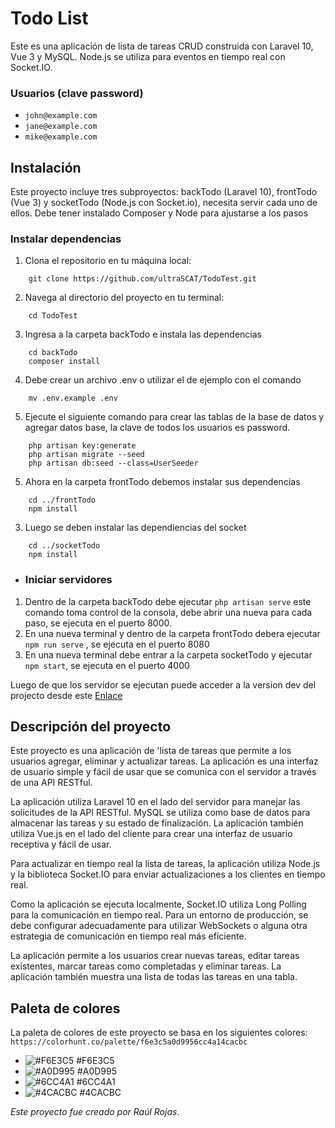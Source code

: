 # Todo List

Este es una aplicación de lista de tareas CRUD construida con Laravel 10, Vue 3 y MySQL. Node.js se utiliza para eventos en tiempo real con Socket.IO.

### Usuarios (clave password)
- `john@example.com`
- `jane@example.com`
- `mike@example.com`

## Instalación

Este proyecto incluye tres subproyectos: backTodo (Laravel 10), frontTodo (Vue 3) y socketTodo (Node.js con Socket.io), necesita servir cada uno de ellos.
Debe tener instalado Composer y Node para ajustarse a los pasos
### Instalar dependencias
1. Clona el repositorio en tu máquina local:
```console
    git clone https://github.com/ultraSCAT/TodoTest.git
```
2. Navega al directorio del proyecto en tu terminal: 
```console
    cd TodoTest
```
3. Ingresa a la carpeta backTodo e instala las dependencias
```console
    cd backTodo
    composer install
```
4. Debe crear un archivo .env o utilizar el de ejemplo con el comando
```console 
    mv .env.example .env
```
5. Ejecute el siguiente comando para crear las tablas de la base de datos y agregar datos base, la clave de todos los usuarios es password.
```console
    php artisan key:generate
    php artisan migrate --seed
    php artisan db:seed --class=UserSeeder
```
5. Ahora en la carpeta frontTodo debemos instalar sus dependencias
```console
    cd ../frontTodo
    npm install
```
3. Luego se deben instalar las dependiencias del socket 
```code
    cd ../socketTodo
    npm install
```

+ ### Iniciar servidores
1. Dentro de la carpeta backTodo debe ejecutar `` php artisan serve `` este comando toma control de la consola, debe abrir una nueva para cada paso, se ejecuta en el puerto 8000.
2. En una nueva terminal y dentro de la carpeta frontTodo debera ejecutar ``npm run serve`` , se ejecuta en el puerto 8080
3. En una nueva terminal debe entrar a la carpeta socketTodo y ejecutar ``npm start``, se ejecuta en el puerto 4000

Luego de que los servidor se ejecutan puede acceder a la version dev del projecto desde este [Enlace](http://localhost:8080/)

## Descripción del proyecto

Este proyecto es una aplicación de 'lista de tareas que permite a los usuarios agregar, eliminar y actualizar tareas. La aplicación es una interfaz de usuario simple y fácil de usar que se comunica con el servidor a través de una API RESTful.

La aplicación utiliza Laravel 10 en el lado del servidor para manejar las solicitudes de la API RESTful. MySQL se utiliza como base de datos para almacenar las tareas y su estado de finalización. La aplicación también utiliza Vue.js en el lado del cliente para crear una interfaz de usuario receptiva y fácil de usar.

Para actualizar en tiempo real la lista de tareas, la aplicación utiliza Node.js y la biblioteca Socket.IO para enviar actualizaciones a los clientes en tiempo real.

Como la aplicación se ejecuta localmente, Socket.IO utiliza Long Polling para la comunicación en tiempo real. Para un entorno de producción, se debe configurar adecuadamente para utilizar WebSockets o alguna otra estrategia de comunicación en tiempo real más eficiente.

La aplicación permite a los usuarios crear nuevas tareas, editar tareas existentes, marcar tareas como completadas y eliminar tareas. La aplicación también muestra una lista de todas las tareas en una tabla.

## Paleta de colores

La paleta de colores de este proyecto se basa en los siguientes colores: `https://colorhunt.co/palette/f6e3c5a0d9956cc4a14cacbc`
- ![#F6E3C5](https://via.placeholder.com/15/F6E3C5/000000?text=+) #F6E3C5
- ![#A0D995](https://via.placeholder.com/15/A0D995/000000?text=+) #A0D995
- ![#6CC4A1](https://via.placeholder.com/15/6CC4A1/000000?text=+) #6CC4A1
- ![#4CACBC](https://via.placeholder.com/15/4CACBC/000000?text=+) #4CACBC

*Este proyecto fue creado por Ra&uacute;l Rojas*.
